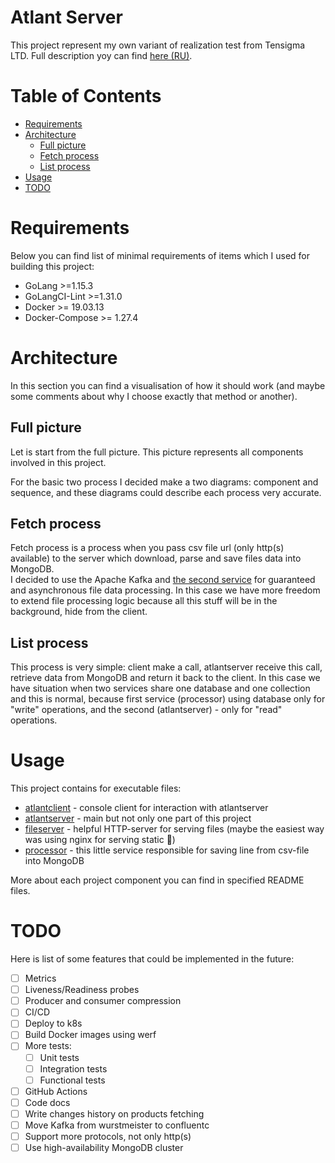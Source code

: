 Atlant Server
=================

This project represent my own variant of realization test from Tensigma LTD. Full description yoy can find [here (RU)](DESCRIPTION_RU.md).

<!-- place badges here -->


# Table of Contents

- [Requirements](#requirements)
- [Architecture](#architecture)
    - [Full picture](#full-picture)
    - [Fetch process](#fetch-process)
    - [List process](#list-process)
- [Usage](#usage)
- [TODO](#todo)


# Requirements

Below you can find list of minimal requirements of items which I used for building this project:

- GoLang >=1.15.3
- GoLangCI-Lint >=1.31.0
- Docker >= 19.03.13
- Docker-Compose >= 1.27.4


# Architecture

In this section you can find a visualisation of how it should work (and maybe some comments about why I choose exactly that method or another).

## Full picture

Let is start from the full picture. This picture represents all components involved in this project.

<!-- place for full picture -->

For the basic two process I decided make a two diagrams: component and sequence, and these diagrams could describe each process very accurate.

## Fetch process

Fetch process is a process when you pass csv file url (only http(s) available) to the server which download, parse and save files data into MongoDB.  
I decided to use the Apache Kafka and [the second service](cmd/processor) for guaranteed and asynchronous file data processing. 
In this case we have more freedom to extend file processing logic because all this stuff will be in the background, hide from the client.

<!-- place for on fetch process -->

<!-- place for UML diagram -->

## List process

This process is very simple: client make a call, atlantserver receive this call, retrieve data from MongoDB and return it back to the client.
In this case we have situation when two services share one database and one collection and this is normal, 
because first service (processor) using database only for "write" operations, and the second (atlantserver) - only for "read" operations.

<!-- place for on list process -->

<!-- place for UML diagram -->


# Usage

This project contains for executable files:

- [atlantclient](cmd/atlantclient/README.md) - console client for interaction with atlantserver
- [atlantserver](cmd/atlantserver/README.md) - main but not only one part of this project
- [fileserver](cmd/fileserver/README.md) - helpful HTTP-server for serving files (maybe the easiest way was using nginx for serving static 🤔)
- [processor](cmd/processor/README.md) - this little service responsible for saving line from csv-file into MongoDB

More about each project component you can find in specified README files.


# TODO

Here is list of some features that could be implemented in the future:

- [ ] Metrics
- [ ] Liveness/Readiness probes
- [ ] Producer and consumer compression
- [ ] CI/CD
- [ ] Deploy to k8s
- [ ] Build Docker images using werf
- [ ] More tests:
    - [ ] Unit tests
    - [ ] Integration tests
    - [ ] Functional tests
- [ ] GitHub Actions
- [ ] Code docs
- [ ] Write changes history on products fetching
- [ ] Move Kafka from wurstmeister to confluentc
- [ ] Support more protocols, not only http(s)
- [ ] Use high-availability MongoDB cluster
